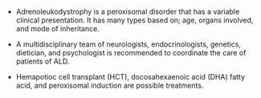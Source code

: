 - Adrenoleukodystrophy is a peroxisomal disorder that has a variable clinical presentation. It has many types based on; age, organs involved, and mode of inheritance.

- A multidisciplinary team of neurologists, endocrinologists, genetics, dietician, and psychologist is recommended to coordinate the care of patients of ALD.

- Hemapotioc cell transplant (HCT), docosahexaenoic acid (DHA) fatty acid, and peroxisomal induction are possible treatments.